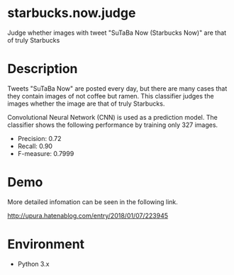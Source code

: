 starbucks.now.judge
===
Judge whether images with tweet "SuTaBa Now (Starbucks Now)" are that of truly Starbucks

# Description
Tweets "SuTaBa Now" are posted every day, but there are many cases that they contain images of not coffee but ramen. This classifier judges the images whether the image are that of truly Starbucks.

Convolutional Neural Network (CNN) is used as a prediction model. The classifier shows the following performance by training only 327 images.
- Precision: 0.72
- Recall: 0.90
- F-measure: 0.7999

# Demo
More detailed infomation can be seen in the following link.

http://upura.hatenablog.com/entry/2018/01/07/223945

# Environment
- Python 3.x
